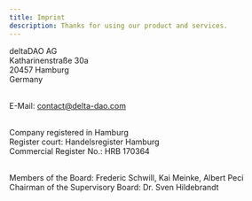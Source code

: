 ```yaml
---
title: Imprint
description: Thanks for using our product and services.
---
```


deltaDAO AG<br/>
Katharinenstraße 30a<br/>
20457 Hamburg<br/>
Germany<br/><br/>

E-Mail: [contact@delta-dao.com](mailto:contact@delta-dao.com)<br/><br/>

Company registered in Hamburg<br/>
Register court: Handelsregister Hamburg<br/>
Commercial Register No.: HRB 170364<br/><br/>

Members of the Board: Frederic Schwill, Kai Meinke, Albert Peci<br/>
Chairman of the Supervisory Board: Dr. Sven Hildebrandt
